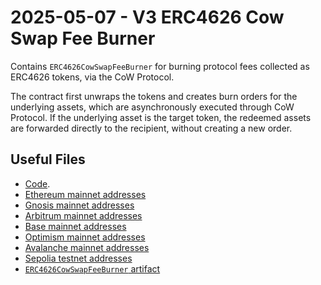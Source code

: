 # 2025-05-07 - V3 ERC4626 Cow Swap Fee Burner

Contains `ERC4626CowSwapFeeBurner` for burning protocol fees collected as ERC4626 tokens, via the CoW Protocol.

The contract first unwraps the tokens and creates burn orders for the underlying assets, which are asynchronously executed through CoW Protocol.
If the underlying asset is the target token, the redeemed assets are forwarded directly to the recipient, without creating a new order.

## Useful Files

- [Code](https://github.com/balancer/balancer-v3-monorepo/commit/f2c6974b4f3b503422ca99061df2af559970f135).
- [Ethereum mainnet addresses](./output/mainnet.json)
- [Gnosis mainnet addresses](./output/gnosis.json)
- [Arbitrum mainnet addresses](./output/arbitrum.json)
- [Base mainnet addresses](./output/base.json)
- [Optimism mainnet addresses](./output/optimism.json)
- [Avalanche mainnet addresses](./output/avalanche.json)
- [Sepolia testnet addresses](./output/sepolia.json)
- [`ERC4626CowSwapFeeBurner` artifact](./artifact/ERC4626CowSwapFeeBurner.json)
